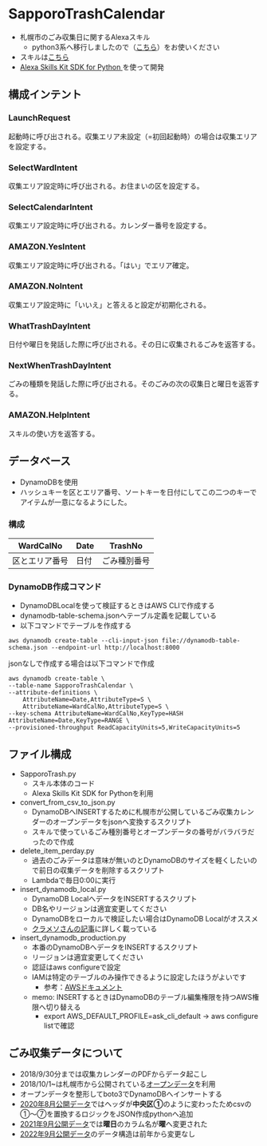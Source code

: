 # SapporoTrashCalendar
- 札幌市のごみ収集日に関するAlexaスキル
  - python3系へ移行しましたので（[こちら](https://github.com/mongamae-nioh/alexa-skill-sapporo-trash-calendar-python3)）をお使いください
- スキルは[こちら](https://www.amazon.co.jp/mongamae-nioh-%E6%9C%AD%E5%B9%8C%E3%81%94%E3%81%BF%E3%81%AA%E3%81%92%E3%82%AB%E3%83%AC%E3%83%B3%E3%83%80%E3%83%BC/dp/B07GP7XFBW/ref=sr_1_1?s=digital-skills&ie=UTF8&qid=1537202805&sr=1-1&keywords=%E6%9C%AD%E5%B9%8C)
- [Alexa Skills Kit SDK for Python ](https://github.com/alexa-labs/alexa-skills-kit-sdk-for-python)を使って開発

## 構成インテント
### LaunchRequest

起動時に呼び出される。収集エリア未設定（=初回起動時）の場合は収集エリアを設定する。

### SelectWardIntent

収集エリア設定時に呼び出される。お住まいの区を設定する。

### SelectCalendarIntent
収集エリア設定時に呼び出される。カレンダー番号を設定する。

### AMAZON.YesIntent
収集エリア設定時に呼び出される。「はい」でエリア確定。

### AMAZON.NoIntent
収集エリア設定時に「いいえ」と答えると設定が初期化される。

### WhatTrashDayIntent
日付や曜日を発話した際に呼び出される。その日に収集されるごみを返答する。

### NextWhenTrashDayIntent
ごみの種類を発話した際に呼び出される。そのごみの次の収集日と曜日を返答する。

### AMAZON.HelpIntent
スキルの使い方を返答する。

## データベース
- DynamoDBを使用
- ハッシュキーを区とエリア番号、ソートキーを日付にしてこの二つのキーでアイテムが一意になるようにした。

### 構成
| WardCalNo | Date | TrashNo |
----|----|----|
| 区とエリア番号 | 日付 | ごみ種別番号 |

### DynamoDB作成コマンド
- DynamoDBLocalを使って検証するときはAWS CLIで作成する
- dynamodb-table-schema.jsonへテーブル定義を記載している
- 以下コマンドでテーブルを作成する

```
aws dynamodb create-table --cli-input-json file://dynamodb-table-schema.json --endpoint-url http://localhost:8000
```

jsonなしで作成する場合は以下コマンドで作成

```
aws dynamodb create-table \
--table-name SapporoTrashCalendar \
--attribute-definitions \
    AttributeName=Date,AttributeType=S \
    AttributeName=WardCalNo,AttributeType=S \
--key-schema AttributeName=WardCalNo,KeyType=HASH AttributeName=Date,KeyType=RANGE \
--provisioned-throughput ReadCapacityUnits=5,WriteCapacityUnits=5
```


## ファイル構成
- SapporoTrash.py
  - スキル本体のコード
  - Alexa Skills Kit SDK for Pythonを利用
- convert_from_csv_to_json.py
  - DynamoDBへINSERTするために札幌市が公開しているごみ収集カレンダーのオープンデータをjsonへ変換するスクリプト
  - スキルで使っているごみ種別番号とオープンデータの番号がバラバラだったので作成
- delete_item_perday.py
  - 過去のごみデータは意味が無いのとDynamoDBのサイズを軽くしたいので前日の収集データを削除するスクリプト
  - Lambdaで毎日0:00に実行
- insert_dynamodb_local.py
  - DynamoDB LocalへデータをINSERTするスクリプト
  - DB名やリージョンは適宜変更してください
  - DynamoDBをローカルで検証したい場合はDynamoDB Localがオススメ
  - [クラメソさんの記事](https://dev.classmethod.jp/etc/try_dynamodb_local/)に詳しく載っている
- insert_dynamodb_production.py
  - 本番のDynamoDBへデータをINSERTするスクリプト
  - リージョンは適宜変更してください
  - 認証はaws configureで設定
  - IAMは特定のテーブルのみ操作できるように設定したほうがよいです
    - 参考：[AWSドキュメント](https://docs.aws.amazon.com/ja_jp/IAM/latest/UserGuide/reference_policies_examples_dynamodb_specific-table.html)
  - memo: INSERTするときはDynamoDBのテーブル編集権限を持つAWS権限へ切り替える
    - export AWS_DEFAULT_PROFILE=ask_cli_default -> aws configure listで確認
  


## ごみ収集データについて
- 2018/9/30分までは収集カレンダーのPDFからデータ起こし
- 2018/10/1~は札幌市から公開されている[オープンデータ](https://ckan.pf-sapporo.jp/dataset/garbage_collection_calendar)を利用
- オープンデータを整形してboto3でDynamoDBへインサートする
- [2020年8月公開データ](https://ckan.pf-sapporo.jp/dataset/garbage_collection_calendar/resource/3e7862c1-c9df-4b21-b6cf-aca9b89e60c6)ではヘッダが**中央区①**のように変わったためcsvの①〜⑦を置換するロジックをJSON作成pythonへ追加
- [2021年9月公開データ](https://ckan.pf-sapporo.jp/dataset/281fc9c2-7ca5-4aed-a728-0b588e509686/resource/b9a4cf2b-8ffd-4be2-8431-f2d6ef129051)では**曜日**のカラム名が**曜**へ変更された
- [2022年9月公開データ](https://ckan.pf-sapporo.jp/dataset/garbage_collection_calendar/resource/28f303ea-97c2-4c89-8539-b17a5661b0da)のデータ構造は前年から変更なし
